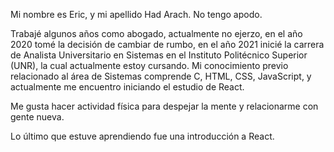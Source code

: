 Mi nombre es Eric, y mi apellido Had Arach. No tengo apodo.

Trabajé algunos años como abogado, actualmente no ejerzo, en el año 2020 tomé la decisión de cambiar de rumbo, en el año 2021 inicié la carrera de Analista Universitario en Sistemas en el Instituto Politécnico Superior (UNR), la cual actualmente estoy cursando. Mi conocimiento previo relacionado al área de Sistemas comprende C, HTML, CSS, JavaScript, y actualmente me encuentro iniciando el estudio de React.

Me gusta hacer actividad física para despejar la mente y relacionarme con gente nueva.

Lo último que estuve aprendiendo fue una introducción a React.
